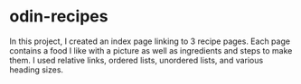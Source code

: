# odin-recipes
In this project, I created an index page linking to 3 recipe pages. Each page contains a food I like with a picture as well as ingredients and steps to make them. I used relative links, ordered lists, unordered lists, and various heading sizes.